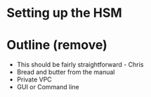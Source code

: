 # Setting up the HSM

# Outline (remove)

- This should be fairly straightforward - Chris
- Bread and butter from the manual
- Private VPC
- GUI or Command line
